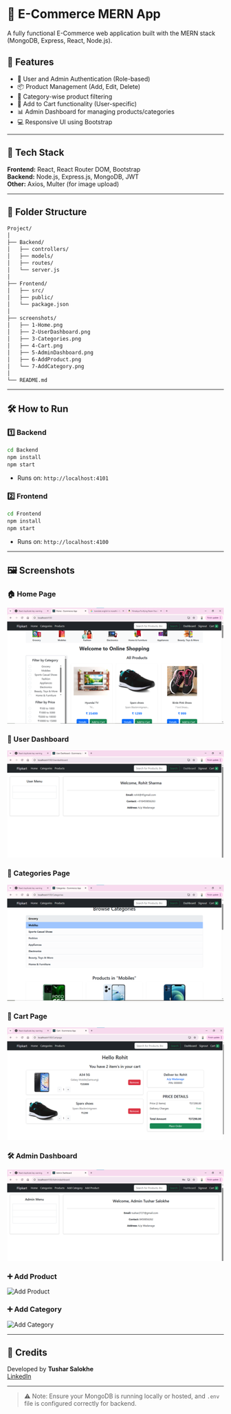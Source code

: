 # 🛒 E-Commerce MERN App

A fully functional E-Commerce web application built with the MERN stack (MongoDB, Express, React, Node.js).

## 🚀 Features

- 🔐 User and Admin Authentication (Role-based)
- 📦 Product Management (Add, Edit, Delete)
- 📁 Category-wise product filtering
- 🛒 Add to Cart functionality (User-specific)
- 📊 Admin Dashboard for managing products/categories
- 💻 Responsive UI using Bootstrap

---

## 🧰 Tech Stack

**Frontend:** React, React Router DOM, Bootstrap  
**Backend:** Node.js, Express.js, MongoDB, JWT  
**Other:** Axios, Multer (for image upload)

---

## 📂 Folder Structure

```
Project/
│
├── Backend/
│   ├── controllers/
│   ├── models/
│   ├── routes/
│   └── server.js
│
├── Frontend/
│   ├── src/
│   ├── public/
│   └── package.json
│
├── screenshots/
│   ├── 1-Home.png
│   ├── 2-UserDashboard.png
│   ├── 3-Categories.png
│   ├── 4-Cart.png
│   ├── 5-AdminDashboard.png
│   ├── 6-AddProduct.png
│   └── 7-AddCategory.png
│
└── README.md
```

---

## 🛠️ How to Run

### 1️⃣ Backend

```bash
cd Backend
npm install
npm start
```

- Runs on: `http://localhost:4101`

### 2️⃣ Frontend

```bash
cd Frontend
npm install
npm start
```

- Runs on: `http://localhost:4100`

---

## 🖼️ Screenshots

### 🏠 Home Page
![Home](./screenshots/User%20Home%20page.png)

### 👤 User Dashboard
![User Dashboard](./screenshots/User%20Dashboard%20page.png)

### 📁 Categories Page
![Categories](./screenshots/User%20Categories%20page.png)

### 🛒 Cart Page
![Cart](./screenshots/User%20Cart%20page.png)

### 🛠️ Admin Dashboard
![Admin Dashboard](./screenshots/Admin%20Dashboard.png)

### ➕ Add Product
![Add Product](./screenshots/Admin%20Add%20Product.png)

### ➕ Add Category
![Add Category](./screenshots/Admin%20Add%20categories.png)

---

## 🙌 Credits

Developed by **Tushar Salokhe**  
[LinkedIn](https://www.linkedin.com/in/tushar-salokhe-ts2710)

---

> ⚠️ Note: Ensure your MongoDB is running locally or hosted, and `.env` file is configured correctly for backend.
